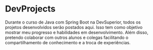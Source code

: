 # DevProjects
Durante o curso de Java com Spring Boot na DevSuperior, todos os projetos desenvolvidos serão postados aqui. Isso tem como objetivo mostrar meu progresso e habilidades em desenvolvimento. Além disso, pretendo colaborar com outros alunos e colegas facilitando o compartilhamento de conhecimento e a troca de experiências.
